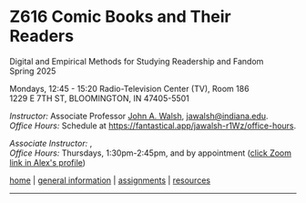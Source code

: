 # Z616 Comic Books and Their Readers
Digital and Empirical Methods for Studying Readership and Fandom  
Spring 2025

Mondays, 12:45 - 15:20
Radio-Television Center (TV), Room 186  
1229 E 7TH ST, BLOOMINGTON, IN 47405-5501

*Instructor:* Associate Professor [John A. Walsh](http://johnwalsh.name/), [jawalsh@indiana.edu](mailto:jawalsh@indiana.edu).  
*Office Hours:* Schedule at <https://fantastical.app/jawalsh-r1Wz/office-hours>.  

*Associate Instructor:* [](), []()  
*Office Hours:* Thursdays, 1:30pm-2:45pm, and by appointment ([click Zoom link in Alex's profile](https://iu.instructure.com/courses/2204459/users/6407854)) 

[home](index.html) \| [general information](general.html) \| [assignments](assignments.html) \| [resources](comics-studies-resources.html)

---
